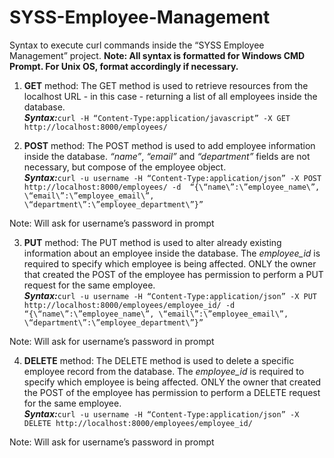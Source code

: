 # SYSS-Employee-Management
Syntax to execute curl commands inside the “SYSS Employee Management” project. 
**Note: All syntax is formatted for Windows CMD Prompt. For Unix OS, format accordingly if necessary.**

1) **GET** method: The GET method is used to retrieve resources from the localhost URL - in this case - returning
a list of all employees inside the database.
<br/>***Syntax:***```curl -H “Content-Type:application/javascript” -X GET http://localhost:8000/employees/```

2) **POST** method: The POST method is used to add employee information inside the database. *“name”*, *“email”* and
*“department”* fields are not necessary, but compose of the employee object.
<br/>***Syntax:***```curl -u username -H “Content-Type:application/json” -X POST http://localhost:8000/employees/ -d  “{\“name\”:\”employee_name\”, \“email\”:\”employee_email\”, \“department\”:\”employee_department\”}”```

Note: Will ask for username’s password in prompt

3) **PUT** method: The PUT method is used to alter already existing information about an employee inside the
database. The *employee_id* is required to specify which employee is being affected. ONLY the owner that
created the POST of the employee has permission to perform a PUT request for the same employee.
<br/>***Syntax:***```curl -u username -H “Content-Type:application/json” -X PUT http://localhost:8000/employees/employee_id/ -d  “{\“name\”:\”employee_name\”, \“email\”:\”employee_email\”, \“department\”:\”employee_department\”}”```

Note: Will ask for username’s password in prompt

4) **DELETE** method: The DELETE method is used to delete a specific employee record from the database. The
*employee_id* is required to specify which employee is being affected. ONLY the owner that created the POST
of the employee has permission to perform a DELETE request for the same employee.
<br/>***Syntax:***```curl -u username -H “Content-Type:application/json” -X DELETE http://localhost:8000/employees/employee_id/```

Note: Will ask for username’s password in prompt
